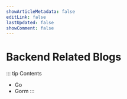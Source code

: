 ```yaml
---
showArticleMetadata: false
editLink: false
lastUpdated: false
showComment: false
---
```


# Backend Related Blogs

::: tip Contents
- Go
- Gorm
:::